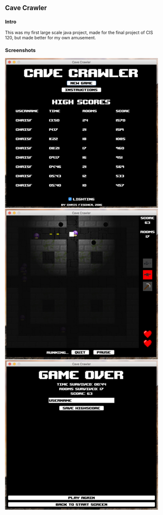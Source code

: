 ## Cave Crawler

### Intro
This was my first large scale java project, made for the final project of CIS 120, but made better for my own amusement.

### Screenshots
![start page](screen_shot1.png)
![in game](screen_shot2.png)
![end game](screen_shot3.png)
